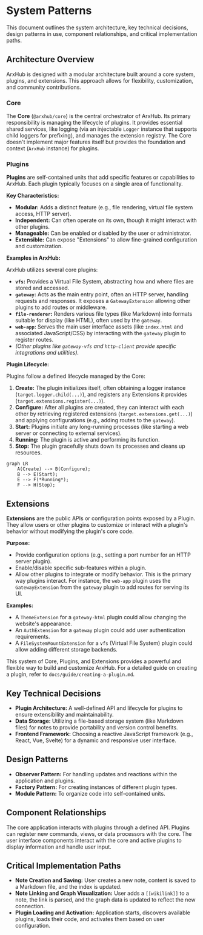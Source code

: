 # System Patterns

This document outlines the system architecture, key technical decisions, design patterns in use, component relationships, and critical implementation paths.

## Architecture Overview

ArxHub is designed with a modular architecture built around a core system, plugins, and extensions. This approach allows for flexibility, customization, and community contributions.

### Core

The **Core** (`@arxhub/core`) is the central orchestrator of ArxHub. Its primary responsibility is managing the lifecycle of plugins. It provides essential shared services, like logging (via an injectable `Logger` instance that supports child loggers for prefixing), and manages the extension registry. The Core doesn't implement major features itself but provides the foundation and context (`ArxHub` instance) for plugins.

### Plugins

**Plugins** are self-contained units that add specific features or capabilities to ArxHub. Each plugin typically focuses on a single area of functionality.

**Key Characteristics:**

*   **Modular:** Adds a distinct feature (e.g., file rendering, virtual file system access, HTTP server).
*   **Independent:** Can often operate on its own, though it might interact with other plugins.
*   **Manageable:** Can be enabled or disabled by the user or administrator.
*   **Extensible:** Can expose "Extensions" to allow fine-grained configuration and customization.

**Examples in ArxHub:**

ArxHub utilizes several core plugins:

*   **`vfs`:** Provides a Virtual File System, abstracting how and where files are stored and accessed.
*   **`gateway`:** Acts as the main entry point, often an HTTP server, handling requests and responses. It exposes a `GatewayExtension` allowing other plugins to add routes or middleware.
*   **`file-renderer`:** Renders various file types (like Markdown) into formats suitable for display (like HTML), often used by the `gateway`.
*   **`web-app`:** Serves the main user interface assets (like `index.html` and associated JavaScript/CSS) by interacting with the `gateway` plugin to register routes.
*   *(Other plugins like `gateway-vfs` and `http-client` provide specific integrations and utilities).*

**Plugin Lifecycle:**

Plugins follow a defined lifecycle managed by the Core:

1.  **Create:** The plugin initializes itself, often obtaining a logger instance (`target.logger.child(...)`), and registers any Extensions it provides (`target.extensions.register(...)`).
2.  **Configure:** After all plugins are created, they can interact with each other by retrieving registered extensions (`target.extensions.get(...)`) and applying configurations (e.g., adding routes to the `gateway`).
3.  **Start:** Plugins initiate any long-running processes (like starting a web server or connecting to external services).
4.  **Running:** The plugin is active and performing its function.
5.  **Stop:** The plugin gracefully shuts down its processes and cleans up resources.

```mermaid
graph LR
    A(Create) --> B(Configure);
    B --> E(Start);
    E --> F(*Running*);
    F --> H(Stop);
```

## Extensions

**Extensions** are the public APIs or configuration points exposed by a Plugin. They allow users or other plugins to customize or interact with a plugin's behavior without modifying the plugin's core code.

**Purpose:**

*   Provide configuration options (e.g., setting a port number for an HTTP server plugin).
*   Enable/disable specific sub-features within a plugin.
*   Allow other plugins to integrate or modify behavior. This is the primary way plugins interact. For instance, the `web-app` plugin uses the `GatewayExtension` from the `gateway` plugin to add routes for serving its UI.

**Examples:**

*   A `ThemeExtension` for a `gateway-html` plugin could allow changing the website's appearance.
*   An `AuthExtension` for a `gateway` plugin could add user authentication requirements.
*   A `FileSystemMountExtension` for a `vfs` (Virtual File System) plugin could allow adding different storage backends.

This system of Core, Plugins, and Extensions provides a powerful and flexible way to build and customize ArxHub. For a detailed guide on creating a plugin, refer to `docs/guide/creating-a-plugin.md`.

## Key Technical Decisions

- **Plugin Architecture:** A well-defined API and lifecycle for plugins to ensure extensibility and maintainability.
- **Data Storage:** Utilizing a file-based storage system (like Markdown files) for notes to provide portability and version control benefits.
- **Frontend Framework:** Choosing a reactive JavaScript framework (e.g., React, Vue, Svelte) for a dynamic and responsive user interface.

## Design Patterns

- **Observer Pattern:** For handling updates and reactions within the application and plugins.
- **Factory Pattern:** For creating instances of different plugin types.
- **Module Pattern:** To organize code into self-contained units.

## Component Relationships

The core application interacts with plugins through a defined API. Plugins can register new commands, views, or data processors with the core. The user interface components interact with the core and active plugins to display information and handle user input.

## Critical Implementation Paths

- **Note Creation and Saving:** User creates a new note, content is saved to a Markdown file, and the index is updated.
- **Note Linking and Graph Visualization:** User adds a `[[wikilink]]` to a note, the link is parsed, and the graph data is updated to reflect the new connection.
- **Plugin Loading and Activation:** Application starts, discovers available plugins, loads their code, and activates them based on user configuration.
